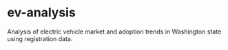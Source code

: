 # ev-analysis
Analysis of electric vehicle market and adoption trends in Washington state using registration data.
